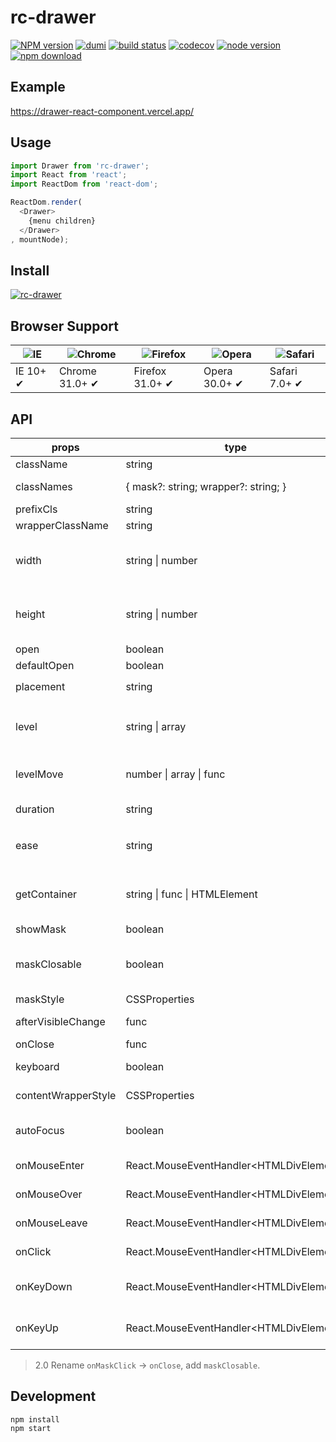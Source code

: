 # rc-drawer

[![NPM version][npm-image]][npm-url] [![dumi](https://img.shields.io/badge/docs%20by-dumi-blue?style=flat-square)](https://github.com/umijs/dumi) [![build status][github-actions-image]][github-actions-url] [![codecov](https://codecov.io/gh/react-component/drawer/branch/master/graph/badge.svg)](https://codecov.io/gh/react-component/drawer) [![node version][node-image]][node-url] [![npm download][download-image]][download-url]

[npm-image]: http://img.shields.io/npm/v/rc-drawer.svg?style=flat-square
[npm-url]: http://npmjs.org/package/rc-drawer
[github-actions-image]: https://github.com/react-component/drawer/workflows/CI/badge.svg
[github-actions-url]: https://github.com/react-component/drawer/actions
[node-image]: https://img.shields.io/badge/node.js-%3E=_0.10-green.svg?style=flat-square
[node-url]: http://nodejs.org/download/
[download-image]: https://img.shields.io/npm/dm/rc-drawer.svg?style=flat-square
[download-url]: https://npmjs.org/package/rc-drawer

## Example

https://drawer-react-component.vercel.app/

## Usage

```js
import Drawer from 'rc-drawer';
import React from 'react';
import ReactDom from 'react-dom';

ReactDom.render(
  <Drawer>
    {menu children}
  </Drawer>
, mountNode);
```

## Install

[![rc-drawer](https://nodei.co/npm/rc-drawer.png)](https://npmjs.org/package/rc-drawer)

## Browser Support

|![IE](https://github.com/alrra/browser-logos/blob/master/src/edge/edge_48x48.png?raw=true) | ![Chrome](https://github.com/alrra/browser-logos/blob/master/src/chrome/chrome_48x48.png?raw=true) | ![Firefox](https://github.com/alrra/browser-logos/blob/master/src/firefox/firefox_48x48.png?raw=true) | ![Opera](https://github.com/alrra/browser-logos/blob/master/src/opera/opera_48x48.png?raw=true) | ![Safari](https://github.com/alrra/browser-logos/blob/master/src/safari/safari_48x48.png?raw=true)|
| --- | --- | --- | --- | --- |
| IE 10+ ✔ | Chrome 31.0+ ✔ | Firefox 31.0+ ✔ | Opera 30.0+ ✔ | Safari 7.0+ ✔ |

## API

| props      | type           | default | description    |
|------------|----------------|---------|----------------|
| className       | string | null | - |
| classNames       | { mask?: string; wrapper?: string; } | - | pass className to target area |
| prefixCls     |  string  | 'drawer' | prefix class |
| wrapperClassName | string | null | wrapper class name |
| width       |  string \| number  |  null  | drawer content wrapper width, drawer level transition width  |
| height      |  string \| number  |  null  | drawer content wrapper height, drawer level transition height  |
| open        | boolean  | false |  open or close menu  |
| defaultOpen | boolean  | false | default open menu |
| placement  | string   |  `left` | `left` `top` `right` `bottom` |
| level     | string \| array | `all` | With the drawer level element. `all`/ null / className / id / tagName / array |
| levelMove | number \| array \| func | null |level move value. default is drawer width |
| duration | string | `.3s` | level animation duration |
| ease | string | `cubic-bezier(0.78, 0.14, 0.15, 0.86)` | level animation timing function |
| getContainer    | string \| func \| HTMLElement | `body` | Return the mount node for Drawer. if is `null` use React.creactElement  |
| showMask    |  boolean  | true | mask is show |
| maskClosable | boolean  | true | Clicking on the mask (area outside the Drawer) to close the Drawer or not. |
| maskStyle | CSSProperties | null | mask style |
| afterVisibleChange  | func | null | transition end callback(open) |
| onClose | func | null | close click function |
| keyboard | boolean | true |  Whether support press esc to close |
| contentWrapperStyle | CSSProperties | null |  content wrapper style |
| autoFocus | boolean | true |  Whether focusing on the drawer after it opened |
| onMouseEnter | React.MouseEventHandler\<HTMLDivElement\> | - | Trigger when mouse enter drawer panel |
| onMouseOver | React.MouseEventHandler\<HTMLDivElement\> | - | Trigger when mouse over drawer panel |
| onMouseLeave | React.MouseEventHandler\<HTMLDivElement\> | - | Trigger when mouse leave drawer panel |
| onClick | React.MouseEventHandler\<HTMLDivElement\> | - | Trigger when mouse click drawer panel |
| onKeyDown | React.MouseEventHandler\<HTMLDivElement\> | - | Trigger when mouse keydown on drawer panel |
| onKeyUp | React.MouseEventHandler\<HTMLDivElement\> | - | Trigger when mouse keyup on drawer panel |

> 2.0 Rename `onMaskClick` -> `onClose`, add `maskClosable`.

## Development

```
npm install
npm start
```
